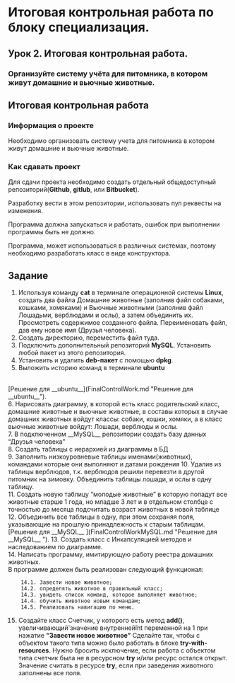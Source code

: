 # Итоговая контрольная работа по блоку специализация. 

## Урок 2. Итоговая контрольная работа.

### Организуйте систему учёта для питомника, в котором живут домашние и вьючные животные.

## Итоговая контрольная работа

### Информация о проекте

Необходимо организовать систему учета для питомника в котором живут домашние и вьючные животные.

### Как сдавать проект
Для сдачи проекта необходимо создать отдельный общедоступный репозиторий(__Github__, __gitlub__, или __Bitbucket__). 

Разработку вести в этом репозитории, использовать пул реквесты на изменения. 



Программа должна запускаться и работать, ошибок при выполнении программы быть не должно.

Программа, может использоваться в различных системах, поэтому необходимо разработать класс в виде конструктора.

## Задание
1. Используя команду __cat__ в терминале операционной системы __Linux__, создать
два файла Домашние животные (заполнив файл собаками, кошками, хомяками) и Вьючные животными (заполнив файл Лошадьми, верблюдами и
ослы), а затем объединить их. Просмотреть содержимое созданного файла.
Переименовать файл, дав ему новое имя (Друзья человека).
2. Создать директорию, переместить файл туда.
3. Подключить дополнительный репозиторий __MySQL__. Установить любой пакет
из этого репозитория.
4. Установить и удалить __deb-пакет__ с помощью __dpkg__.
5. Выложить историю команд в терминале __ubuntu__
<br>
[Решение для __ubuntu__](FinalControlWork.md "Решение для __ubuntu__").
<br>
6. Нарисовать диаграмму, в которой есть класс родительский класс, домашние
животные и вьючные животные, в составы которых в случае домашних
животных войдут классы: собаки, кошки, хомяки, а в класс вьючные животные
войдут: Лошади, верблюды и ослы.<br>
7. В подключенном __MySQL__ репозитории создать базу данных “Друзья человека”<br>
8. Создать таблицы с иерархией из диаграммы в БД<br>
9. Заполнить низкоуровневые таблицы именами(животных), <br>командами которые они выполняют и датами рождения
10. Удалив из таблицы верблюдов, т.к. верблюдов решили перевезти в другой питомник на зимовку. Объединить таблицы лошади, и ослы в одну таблицу.<br>
11. Создать новую таблицу “молодые животные” в которую попадут все
животные старше 1 года, но младше 3 лет и в отдельном столбце с точностью
до месяца подсчитать возраст животных в новой таблице<br>
12. Объединить все таблицы в одну, при этом сохраняя поля, указывающие на
прошлую принадлежность к старым таблицам.
<br>
[Решение для  __MySQL__ ](FinalControlWorkMySQL.md "Решение для  __MySQL__ ").
13. Создать класс с Инкапсуляцией методов и наследованием по диаграмме.<br>
14. Написать программу, имитирующую работу реестра домашних животных.<br>
В программе должен быть реализован следующий функционал:

        14.1. Завести новое животное;
        14.2. определять животное в правильный класс;
        14.3. увидеть список команд, которое выполняет животное;
        14.4. обучить животное новым командам;
        14.5. Реализовать навигацию по меню.

15.  Создайте класс Счетчик, у которого есть метод __add()__, увеличивающий̆
значение внутренней̆int переменной на 1 при нажатие __“Завести новое животное”__ Сделайте так, чтобы с объектом такого типа можно было работать в
блоке __try-with-resources__. Нужно бросить исключение, если работа с объектом
типа счетчик была не в ресурсном __try__ и/или ресурс остался открыт. Значение
считать в ресурсе __try__, если при заведения животного заполнены все поля.